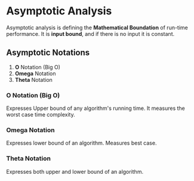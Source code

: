 # Asymptotic Analysis

Asymptotic analysis is defining the **Mathematical Boundation** of run-time performance. It is **input bound**, and if there is no input it is constant.

## Asymptotic Notations

1. **O** Notation (Big O)
2. **Omega** Notation
3. **Theta** Notation

### O Notation (Big O)

Expresses Upper bound of any algorithm's running time.
It measures the worst case time complexity.

### Omega Notation

Expresses lower bound of an algorithm. Measures best case.

### Theta Notation

Expresses both upper and lower bound of an algorithm.
